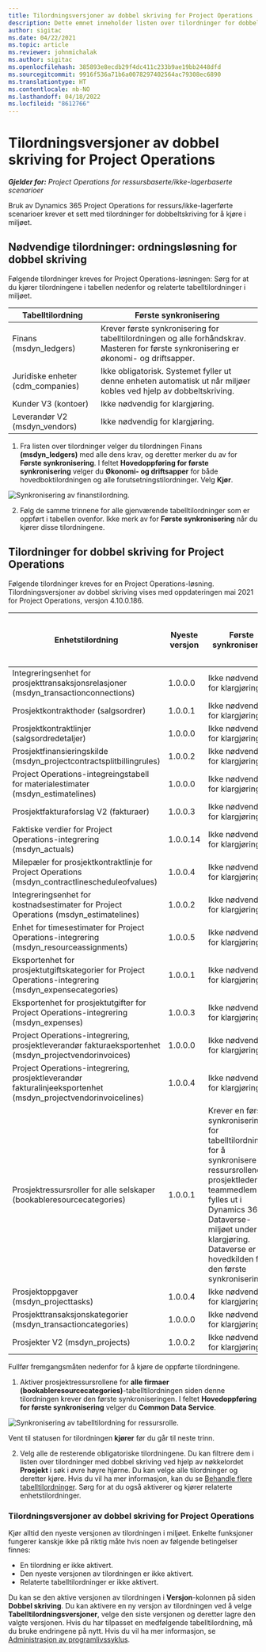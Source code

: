 ```yaml
---
title: Tilordningsversjoner av dobbel skriving for Project Operations
description: Dette emnet inneholder listen over tilordninger for dobbel skriving som kreves for Dynamics 365 Project Operations.
author: sigitac
ms.date: 04/22/2021
ms.topic: article
ms.reviewer: johnmichalak
ms.author: sigitac
ms.openlocfilehash: 385893e8ecdb29f4dc411c233b9ae19bb2448dfd
ms.sourcegitcommit: 9916f536a71b6a0078297402564ac79308ec6890
ms.translationtype: HT
ms.contentlocale: nb-NO
ms.lasthandoff: 04/18/2022
ms.locfileid: "8612766"
---
```

# <a name="project-operations-dual-write-map-versions"></a>Tilordningsversjoner av dobbel skriving for Project Operations

_**Gjelder for:** Project Operations for ressursbaserte/ikke-lagerbaserte scenarioer_

Bruk av Dynamics 365 Project Operations for ressurs/ikke-lagerførte scenarioer krever et sett med tilordninger for dobbeltskriving for å kjøre i miljøet. 

## <a name="prerequisite-maps-dual-write-orchestration-solution"></a>Nødvendige tilordninger: ordningsløsning for dobbel skriving

Følgende tilordninger kreves for Project Operations-løsningen: Sørg for at du kjører tilordningene i tabellen nedenfor og relaterte tabelltilordninger i miljøet.

| Tabelltilordning | Første synkronisering |
| --- | --- |
| Finans (msdyn_ledgers) | Krever første synkronisering for tabelltilordningen og alle forhåndskrav. Masteren for første synkronisering er økonomi- og driftsapper. |
| Juridiske enheter (cdm_companies) | Ikke obligatorisk. Systemet fyller ut denne enheten automatisk ut når miljøer kobles ved hjelp av dobbeltskriving. |
| Kunder V3 (kontoer) | Ikke nødvendig for klargjøring. |
| Leverandør V2 (msdyn_vendors) | Ikke nødvendig for klargjøring. |

1. Fra listen over tilordninger velger du tilordningen Finans **(msdyn\_ledgers)** med alle dens krav, og deretter merker du av for **Første synkronisering**. I feltet **Hovedoppføring for første synkronisering** velger du **Økonomi- og driftsapper** for både hovedboktilordningen og alle forutsetningstilordninger. Velg **Kjør**.

![Synkronisering av finanstilordning.](media/DW6.png)

2. Følg de samme trinnene for alle gjenværende tabelltilordninger som er oppført i tabellen ovenfor. Ikke merk av for **Første synkronisering** når du kjører disse tilordningene.

## <a name="project-operations-dual-write-maps"></a>Tilordninger for dobbel skriving for Project Operations

Følgende tilordninger kreves for en Project Operations-løsning. Tilordningsversjoner av dobbel skriving vises med oppdateringen mai 2021 for Project Operations, versjon 4.10.0.186.

| Enhetstilordning | Nyeste versjon | Første synkronisering | Nødvendig Dynamics 365 Finance-versjon |
| --- | --- | --- | --- |
| Integreringsenhet for prosjekttransaksjonsrelasjoner (msdyn\_transactionconnections) | 1.0.0.0 | Ikke nødvendig for klargjøring. ||
| Prosjektkontrakthoder (salgsordrer) | 1.0.0.1 | Ikke nødvendig for klargjøring. ||
| Prosjektkontraktlinjer (salgsordredetaljer) | 1.0.0.0 | Ikke nødvendig for klargjøring. ||
| Prosjektfinansieringskilde (msdyn_projectcontractsplitbillingrules) | 1.0.0.2 | Ikke nødvendig for klargjøring. ||
| Project Operations-integreingstabell for materialestimater (msdyn\_estimatelines) | 1.0.0.0 | Ikke nødvendig for klargjøring. ||
| Prosjektfakturaforslag V2 (fakturaer) | 1.0.0.3 | Ikke nødvendig for klargjøring. ||
| Faktiske verdier for Project Operations-integrering (msdyn_actuals) | 1.0.0.14 | Ikke nødvendig for klargjøring. ||
| Milepæler for prosjektkontraktlinje for Project Operations (msdyn_contractlinescheduleofvalues) | 1.0.0.4 | Ikke nødvendig for klargjøring. ||
| Integreringsenhet for kostnadsestimater for Project Operations (msdyn_estimatelines) | 1.0.0.2 | Ikke nødvendig for klargjøring. ||
| Enhet for timesestimater for Project Operations-integrering (msdyn_resourceassignments) | 1.0.0.5 | Ikke nødvendig for klargjøring. ||
| Eksportenhet for prosjektutgiftskategorier for Project Operations-integrering (msdyn_expensecategories) | 1.0.0.1 | Ikke nødvendig for klargjøring. ||
| Eksportenhet for prosjektutgifter for Project Operations-integrering (msdyn_expenses) | 1.0.0.3 | Ikke nødvendig for klargjøring. ||
| Project Operations-integrering, prosjektleverandør fakturaeksportenhet (msdyn_projectvendorinvoices) | 1.0.0.0 | Ikke nødvendig for klargjøring. ||
| Project Operations-integrering, prosjektleverandør fakturalinjeeksportenhet (msdyn_projectvendorinvoicelines) | 1.0.0.4 | Ikke nødvendig for klargjøring. | 10.0.26 eller senere |
| Prosjektressursroller for alle selskaper (bookableresourcecategories) | 1.0.0.1 | Krever en første synkronisering for tabelltilordningen for å synkronisere ressursrollene for prosjektleder og teammedlem som fylles ut i Dynamics 365 Dataverse-miljøet under klargjøring. Dataverse er hovedkilden for den første synkroniseringen. ||
| Prosjektoppgaver (msdyn_projecttasks) | 1.0.0.4 | Ikke nødvendig for klargjøring. ||
| Prosjekttransaksjonskategorier (msdyn_transactioncategories) | 1.0.0.0 | Ikke nødvendig for klargjøring. ||
| Prosjekter V2 (msdyn_projects) | 1.0.0.2 | Ikke nødvendig for klargjøring. ||

Fullfør fremgangsmåten nedenfor for å kjøre de oppførte tilordningene.

1. Aktiver prosjektressursrollene for **alle firmaer (bookableresourcecategories)**-tabelltilordningen siden denne tilordningen krever den første synkroniseringen. I feltet **Hovedoppføring for første synkronisering** velger du **Common Data Service**. 

 ![Synkronisering av tabelltilordning for ressursrolle.](media/6ResourceInitialSync.jpg)

 Vent til statusen for tilordningen **kjører** før du går til neste trinn.

2. Velg alle de resterende obligatoriske tilordningene. Du kan filtrere dem i listen over tilordninger med dobbel skriving ved hjelp av nøkkelordet **Prosjekt** i søk i øvre høyre hjørne. Du kan velge alle tilordninger og deretter kjøre. Hvis du vil ha mer informasjon, kan du se [Behandle flere tabelltilordninger](/dynamics365/fin-ops-core/dev-itpro/data-entities/dual-write/multiple-entity-maps). Sørg for at du også aktiverer og kjører relaterte enhetstilordninger.

### <a name="project-operations-dual-write-map-versions"></a>Tilordningsversjoner av dobbel skriving for Project Operations

Kjør alltid den nyeste versjonen av tilordningen i miljøet. Enkelte funksjoner fungerer kanskje ikke på riktig måte hvis noen av følgende betingelser finnes:

- En tilordning er ikke aktivert.
- Den nyeste versjonen av tilordningen er ikke aktivert. 
- Relaterte tabelltilordninger er ikke aktivert.

Du kan se den aktive versjonen av tilordningen i **Versjon**-kolonnen på siden **Dobbel skriving**. Du kan aktivere en ny versjon av tilordningen ved å velge **Tabelltilordningsversjoner**, velge den siste versjonen og deretter lagre den valgte versjonen. Hvis du har tilpasset en medfølgende tabelltilordning, må du bruke endringene på nytt. Hvis du vil ha mer informasjon, se [Administrasjon av programlivssyklus](/dynamics365/fin-ops-core/dev-itpro/data-entities/dual-write/app-lifecycle-management).
